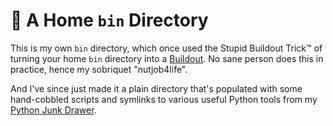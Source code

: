 # 🏡 A Home `bin` Directory

This is my own `bin` directory, which once used the Stupid Buildout Trick™ of turning your home `bin` directory into a [Buildout](https://pypi.org/project/zc.buildout/1.5.2/#install-egg-based-scripts). No sane person does this in practice, hence my sobriquet "nutjob4life".

And I've since just made it a plain directory that's populated with some hand-cobbled scripts and symlinks to various useful Python tools from my [Python Junk Drawer](https://github.com/nutjob4life/python).
